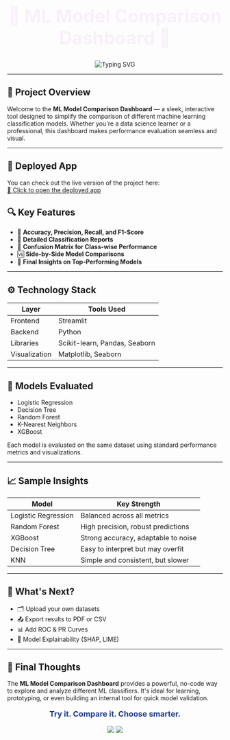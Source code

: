 <h1 align="center" style="font-size: 42px; font-weight: bold; color: #f8f0fb;">
🌟 <strong>ML Model Comparison Dashboard</strong> 🌟
</h1>

<p align="center">
  <img src="https://readme-typing-svg.demolab.com/?lines=👀+Welcome+to+ML+Model+Dashboard!;🔍+Compare+ML+models+visually+%26+intuitively!;🚀+Built+with+Streamlit+%2B+Python!&font=Fira+Code&center=true&width=550&height=45&color=FF5733&vCenter=true&pause=1000" alt="Typing SVG" />
</p>

---

## 📌 **Project Overview**

Welcome to the **ML Model Comparison Dashboard** — a sleek, interactive tool designed to simplify the comparison of different machine learning classification models. Whether you're a data science learner or a professional, this dashboard makes performance evaluation seamless and visual.

---
## 🚀 Deployed App

You can check out the live version of the project here:  
[🔗 Click to open the deployed app](https://ml-model-comparison-dashboard.streamlit.app/)

## 🔍 **Key Features**

- 🎯 **Accuracy, Precision, Recall, and F1-Score**
- 🧾 **Detailed Classification Reports**
- 🧩 **Confusion Matrix for Class-wise Performance**
- 🆚 **Side-by-Side Model Comparisons**
- 🧠 **Final Insights on Top-Performing Models**

---

## ⚙️ **Technology Stack**

| Layer      | Tools Used                        |
|------------|-----------------------------------|
| Frontend   | Streamlit                         |
| Backend    | Python                            |
| Libraries  | Scikit-learn, Pandas, Seaborn     |
| Visualization | Matplotlib, Seaborn            |

---

## 🧪 **Models Evaluated**

- Logistic Regression  
- Decision Tree  
- Random Forest  
- K-Nearest Neighbors  
- XGBoost  

Each model is evaluated on the same dataset using standard performance metrics and visualizations.

---

## 📈 **Sample Insights**

| Model               | Key Strength                           |
|---------------------|----------------------------------------|
| Logistic Regression | Balanced across all metrics            |
| Random Forest       | High precision, robust predictions     |
| XGBoost             | Strong accuracy, adaptable to noise    |
| Decision Tree       | Easy to interpret but may overfit      |
| KNN                 | Simple and consistent, but slower      |

---

## 🚧 **What's Next?**

- 🗂 Upload your own datasets  
- 📤 Export results to PDF or CSV  
- 📊 Add ROC & PR Curves  
- 🤖 Model Explainability (SHAP, LIME)  

---

## 💬 **Final Thoughts**

The **ML Model Comparison Dashboard** provides a powerful, no-code way to explore and analyze different ML classifiers. It's ideal for learning, prototyping, or even building an internal tool for quick model validation.

<p align="center" style="font-size: 18px; font-weight: bold; color: #1E3A8A;">
<strong>Try it. Compare it. Choose smarter.</strong>
</p>

<p align="center">
  <img src="https://img.shields.io/badge/Made%20With-Streamlit-blue?style=flat-square" />
  <img src="https://img.shields.io/badge/Language-Python-yellow?style=flat-square" />
</p>
